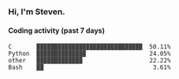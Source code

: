 ### Hi, I'm Steven.

#### Coding activity (past 7 days)
```
C       ▓▓▓▓▓▓▓▓▓▓▓▓▓▓▓▓▓▓▓▓▓▓▓▓▓▓▓▓▓▓  50.11%
Python  ▓▓▓▓▓▓▓▓▓▓▓▓▓▓                  24.05%
other   ▓▓▓▓▓▓▓▓▓▓▓▓▓                   22.22%
Bash    ▓▓                               3.61%
```
